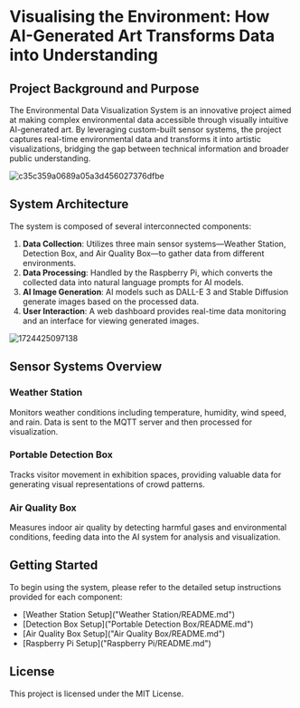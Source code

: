 # Visualising the Environment: How AI-Generated Art Transforms Data into Understanding

## Project Background and Purpose

The Environmental Data Visualization System is an innovative project aimed at making complex environmental data accessible through visually intuitive AI-generated art. By leveraging custom-built sensor systems, the project captures real-time environmental data and transforms it into artistic visualizations, bridging the gap between technical information and broader public understanding.

![c35c359a0689a05a3d456027376dfbe](https://github.com/user-attachments/assets/63200c26-b868-4f88-ab18-d052bdd291d2)

## System Architecture

The system is composed of several interconnected components:

1. **Data Collection**: Utilizes three main sensor systems—Weather Station, Detection Box, and Air Quality Box—to gather data from different environments.
2. **Data Processing**: Handled by the Raspberry Pi, which converts the collected data into natural language prompts for AI models.
3. **AI Image Generation**: AI models such as DALL-E 3 and Stable Diffusion generate images based on the processed data.
4. **User Interaction**: A web dashboard provides real-time data monitoring and an interface for viewing generated images.

![1724425097138](https://github.com/user-attachments/assets/02354a3a-40ca-4162-9e14-5d46537ed9af)

## Sensor Systems Overview

### Weather Station

Monitors weather conditions including temperature, humidity, wind speed, and rain. Data is sent to the MQTT server and then processed for visualization.

### Portable Detection Box

Tracks visitor movement in exhibition spaces, providing valuable data for generating visual representations of crowd patterns.

### Air Quality Box

Measures indoor air quality by detecting harmful gases and environmental conditions, feeding data into the AI system for analysis and visualization.

## Getting Started

To begin using the system, please refer to the detailed setup instructions provided for each component:

- [Weather Station Setup]("Weather Station/README.md")
- [Detection Box Setup]("Portable Detection Box/README.md")
- [Air Quality Box Setup]("Air Quality Box/README.md")
- [Raspberry Pi Setup]("Raspberry Pi/README.md")

## License

This project is licensed under the MIT License.
